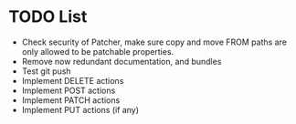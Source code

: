 
# TODO List

* Check security of Patcher, make sure copy and move FROM paths are only allowed to be patchable properties.
* Remove now redundant documentation, and bundles
* Test git push
* Implement DELETE actions
* Implement POST actions
* Implement PATCH actions
* Implement PUT actions (if any)

